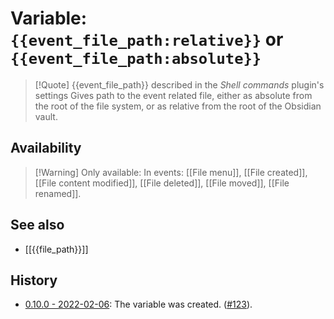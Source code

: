 # Variable: `{{event_file_path:relative}}` or `{{event_file_path:absolute}}`
> [!Quote] {{event_file_path}} described in the *Shell commands* plugin's settings
> Gives path to the event related file, either as absolute from the root of the file system, or as relative from the root of the Obsidian vault.

## Availability
> [!Warning] Only available:
> In events: [[File menu]], [[File created]], [[File content modified]], [[File deleted]], [[File moved]], [[File renamed]].

## See also
- [[{{file_path}}]]

## History
- [0.10.0 - 2022-02-06](https://github.com/Taitava/obsidian-shellcommands/blob/main/CHANGELOG.md#0100---2022-02-06): The variable was created. ([#123](https://github.com/Taitava/obsidian-shellcommands/issues/123)).